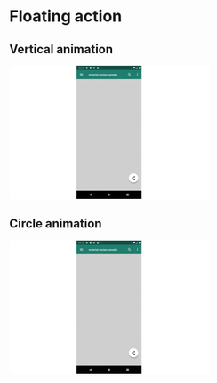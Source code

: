 # Floating action
## Vertical animation
<img src="https://github.com/Komeyama/material-design-sample/blob/master/document/floating_action/floating_action_01.gif">  

## Circle animation
<img src="https://github.com/Komeyama/material-design-sample/blob/master/document/floating_action/floating_action_02.gif">
